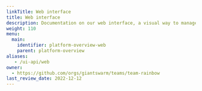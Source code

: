 ```yaml
---
linkTitle: Web interface
title: Web interface
description: Documentation on our web interface, a visual way to manage your Giant Swarm platform.
weight: 110
menu:
  main:
    identifier: platform-overview-web
    parent: platform-overview
aliases:
   - /ui-api/web
owner:
  - https://github.com/orgs/giantswarm/teams/team-rainbow
last_review_date: 2022-12-12
---
```

